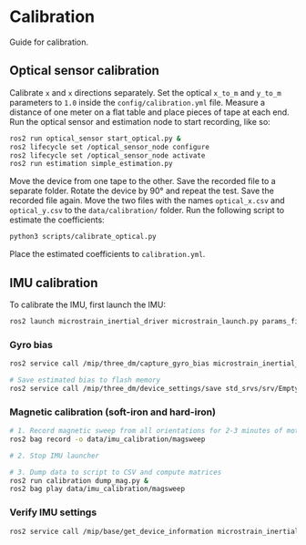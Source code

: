 # Calibration

Guide for calibration.

## Optical sensor calibration

Calibrate `x` and `x` directions separately. Set the optical `x_to_m` and `y_to_m` parameters to `1.0` inside the `config/calibration.yml` file. Measure a distance of one meter on a flat table and place pieces of tape at each end. Run the optical sensor and estimation node to start recording, like so:

```bash
ros2 run optical_sensor start_optical.py &
ros2 lifecycle set /optical_sensor_node configure
ros2 lifecycle set /optical_sensor_node activate
ros2 run estimation simple_estimation.py
```

Move the device from one tape to the other. Save the recorded file to a separate folder. Rotate the device by 90° and repeat the test. Save the recorded file again. Move the two files with the names `optical_x.csv` and `optical_y.csv` to the `data/calibration/` folder. Run the following script to estimate the coefficients:

```bash
python3 scripts/calibrate_optical.py
```

Place the estimated coefficients to `calibration.yml`.

## IMU calibration

To calibrate the IMU, first launch the IMU:

```bash
ros2 launch microstrain_inertial_driver microstrain_launch.py params_file:=./config/imu_params.yml &
```

### Gyro bias

```bash
ros2 service call /mip/three_dm/capture_gyro_bias microstrain_inertial_msgs/srv/Mip3dmCaptureGyroBias "{}"

# Save estimated bias to flash memory
ros2 service call /mip/three_dm/device_settings/save std_srvs/srv/Empty "{}"
```

### Magnetic calibration (soft-iron and hard-iron)

```bash
# 1. Record magnetic sweep from all orientations for 2-3 minutes of motion
ros2 bag record -o data/imu_calibration/magsweep

# 2. Stop IMU launcher

# 3. Dump data to script to CSV and compute matrices
ros2 run calibration dump_mag.py &
ros2 bag play data/imu_calibration/magsweep
```

### Verify IMU settings

```bash
ros2 service call /mip/base/get_device_information microstrain_inertial_msgs/srv/MipBaseGetDeviceInformation "{}"
```
